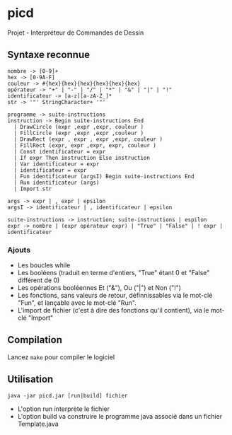 # picd
Projet - Interpréteur de Commandes de Dessin

## Syntaxe reconnue
```
nombre -> [0-9]+
hex -> [0-9A-F]
couleur -> #{hex}{hex}{hex}{hex}{hex}{hex}
opérateur -> "+" | "-" | "/" | "*" | "&" | "|" | "!"
identificateur -> [a-z][a-zA-Z_]*
str -> '"' StringCharacter+ '"'

programme -> suite-instructions
instruction -> Begin suite-instructions End
  | DrawCircle (expr ,expr ,expr, couleur )
  | FillCircle (expr ,expr ,expr ,couleur )
  | DrawRect (expr , expr , expr ,expr, couleur )
  | FillRect (expr, expr ,expr, expr, couleur )
  | Const identificateur = expr
  | If expr Then instruction Else instruction
  | Var identificateur = expr
  | identificateur = expr
  | Fun identificateur (argsI) Begin suite-instructions End
  | Run identificateur (args)
  | Import str

args -> expr | , expr | epsilon
argsI -> identificateur | , identificateur | epsilon

suite-instructions -> instruction; suite-instructions | espilon
expr -> nombre | (expr opérateur expr) | "True" | "False" | ! expr | identificateur
```

### Ajouts

* Les boucles while 
* Les booléens (traduit en terme d'entiers, "True" étant 0 et "False" différent de 0)
* Les opérations booléennes Et ("&"), Ou ("|") et Non ("!")
* Les fonctions, sans valeurs de retour, définnissables via le mot-clé "Fun", et lançable avec le mot-clé "Run".
* L'import de fichier (c'est à dire des fonctions qu'il contient), via le mot-clé "Import"

## Compilation

Lancez `make` pour compiler le logiciel

## Utilisation

`java -jar picd.jar [run|build] fichier`

* L'option run interprète le fichier
* L'option build va construire le programme java associé dans un fichier Template.java
